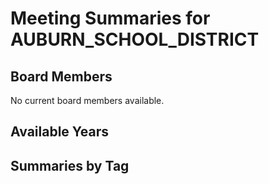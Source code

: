 # Meeting Summaries for AUBURN_SCHOOL_DISTRICT

## Board Members

No current board members available.

## Available Years

## Summaries by Tag
